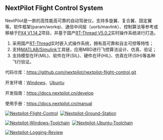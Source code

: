 ## NextPilot Flight Control System

<!--

**Here are some ideas to get you started:**

🙋‍♀️ A short introduction - what is your organization all about?
🌈 Contribution guidelines - how can the community get involved?
👩‍💻 Useful resources - where can the community find your docs? Is there anything else the community should know?
🍿 Fun facts - what does your team eat for breakfast?
🧙 Remember, you can do mighty things with the power of [Markdown](https://docs.github.com/github/writing-on-github/getting-started-with-writing-and-formatting-on-github/basic-writing-and-formatting-syntax)
-->


NextPilot是一款的高性能高可靠的自动驾驶仪，支持多旋翼、复合翼、固定翼等。软件框架(param/workq)、通信中间层（uorb/mavlink）、控制算法等参考或移植于[PX4 V1.14.2](https://github.com/px4/px4-autopilot.git)项目，并基于国产[RT-Thread V5.0.2](https://github.com/RT-Thread/rt-thread/tree/v5.0.2)实时操作系统进行打造。

1. 采用国产[RT-Thread](https://rt-thread.org)实时嵌入式操作系统，拥有高可靠和自主可控等特性；
1. 支持[MATLAB/Simulink](https://www.mathworks.com)工具链，应用MBD进行飞控算法设计、仿真、验证；
1. 支持模型在环(MIL)、软件在环(SIL)、硬件在环(HIL)、仿真在环(SIH)等各种飞行验证。


代码仓库：<https://github.com/nextpilot/nextpilot-flight-control.git>

开发环境：[Windows](https://github.com/nextpilot/nextpilot-windows-toolchain.git)、[Ubuntu](https://github.com/nextpilot/nextpilot-ubuntu-toolchain.git)

开发指南：https://docs.nextpilot.cn/develop

使用手册：https://docs.nextpilot.cn/manual

[![Nextpilot-Flight-Control](https://github-readme-stats.vercel.app/api/pin/?username=nextpilot&repo=nextpilot-flight-control&show_owner=true)](https://github.com/nextpilot/nextpilot-flight-control.git)&nbsp;
[![Nextpilot-Ground-Station](https://github-readme-stats.vercel.app/api/pin/?username=nextpilot&repo=nextpilot-ground-station&show_owner=true)](https://github.com/nextpilot/nextpilot-ground-station.git)

[![Nextpilot-Windows-Toolchain](https://github-readme-stats.vercel.app/api/pin/?username=nextpilot&repo=nextpilot-windows-toolchain&show_owner=true)](https://github.com/nextpilot/nextpilot-windows-toolchain.git)&nbsp;
[![Nextpilot-Ubuntu-Toolchain](https://github-readme-stats.vercel.app/api/pin/?username=nextpilot&repo=nextpilot-ubuntu-toolchain&show_owner=true)](https://github.com/nextpilot/nextpilot-ubuntu-toolchain.git)

[![Nextpilot-Logging-Review](https://github-readme-stats.vercel.app/api/pin/?username=nextpilot&repo=nextpilot-logging-review&show_owner=true)](https://github.com/nextpilot/nextpilot-logging-review.git)


